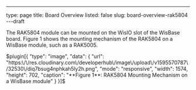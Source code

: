 ---
type: page
title: Board Overview
listed: false
slug: board-overview-rak5804
---draft

The RAK5804 module can be mounted on the WisIO slot of the WisBase board. Figure 1 shows the mounting mechanism of the RAK5804 on a WisBase module, such as a RAK5005.

$plugin[{
    "type": "image",
    "data": {
        "url": "https:\/\/res.cloudinary.com\/developerhub\/image\/upload\/v1595570787\/32530\/diq7bsug4nphkah5ly2h.png",
        "mode": "responsive",
        "width": 1574,
        "height": 702,
        "caption": "**Figure 1**: RAK5804 Mounting Mechanism on a WisBase module"
    }
}]$

